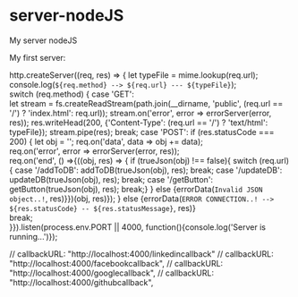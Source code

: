 # server-nodeJS
My server nodeJS

My first server:


http.createServer((req, res) => {
    let typeFile = mime.lookup(req.url);
    console.log(`${req.method} --> ${req.url} --- ${typeFile}`);   
    switch (req.method) {
        case 'GET':    
                let stream = fs.createReadStream(path.join(__dirname, 'public', (req.url == '/') ? 'index.html': req.url));
                stream.on('error', error => errorServer(error, res));
                res.writeHead(200, {'Content-Type': (req.url == '/') ? 'text/html': typeFile});
                stream.pipe(res); 
        break; 
        case 'POST': 
            if (res.statusCode === 200) {
                let obj = '';
                req.on('data', data => obj += data);                    
                req.on('error', error => errorServer(error, res));    
                req.on('end', () =>{((obj, res) => {
                    if (trueJson(obj) !== false){
                        switch (req.url){
                            case '/addToDB': addToDB(trueJson(obj), res); break;
                            case '/updateDB': updateDB(trueJson(obj), res); break;
                            case '/getButton': getButton(trueJson(obj), res); break;}
                    } else {errorData(`Invalid JSON object..!`, res)}})(obj, res)}); 
            } else {errorData(`ERROR CONNECTION..! --> ${res.statusCode} -- ${res.statusMessage}`, res)}             
        break;   
    }}).listen(process.env.PORT || 4000, function(){console.log('Server is running...')});



// callbackURL: "http://localhost:4000/linkedincallback"
// callbackURL: "http://localhost:4000/facebookcallback",
// callbackURL: "http://localhost:4000/googlecallback",
// callbackURL: "http://localhost:4000/githubcallback",